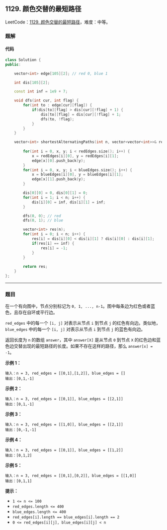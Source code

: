 ## 1129. 颜色交替的最短路径

LeetCode：[1129. 颜色交替的最短路径](https://leetcode.cn/problems/shortest-path-with-alternating-colors/description/)，难度：中等。

### 题解

#### 代码

```c++
class Solution {
public:

    vector<int> edge[105][2]; // red 0, blue 1

    int dis[105][2];

    const int inf = 1e9 + 7;

    void dfs(int cur, int flag) {
        for(int to : edge[cur][flag]) {
            if(dis[to][flag] > dis[cur][!flag] + 1) {
                dis[to][flag] = dis[cur][!flag] + 1;
                dfs(to, !flag);
            } 
        }
    }

    vector<int> shortestAlternatingPaths(int n, vector<vector<int>>& redEdges, vector<vector<int>>& blueEdges) {
        
        for(int i = 0, x, y; i < redEdges.size(); i++) {
            x = redEdges[i][0], y = redEdges[i][1];
            edge[x][0].push_back(y);
        }
        for(int i = 0, x, y; i < blueEdges.size(); i++) {
            x = blueEdges[i][0], y = blueEdges[i][1];
            edge[x][1].push_back(y);
        }

        dis[0][0] = 0, dis[0][1] = 0;
        for(int i = 1; i < n; i++) {
            dis[i][0] = inf, dis[i][1] = inf;
        }

        dfs(0, 0); // red
        dfs(0, 1); // blue

        vector<int> res(n);
        for(int i = 0; i < n; i++) {
            res[i] = dis[i][0] < dis[i][1] ? dis[i][0] : dis[i][1];
            if(res[i] == inf) {
                res[i] = -1;
            }
        }
        
        return res;
    }
};
```



---



### 题目

在一个有向图中，节点分别标记为 `0, 1, ..., n-1`。图中每条边为红色或者蓝色，且存在自环或平行边。

`red_edges` 中的每一个 `[i, j]` 对表示从节点 `i` 到节点 `j` 的红色有向边。类似地，`blue_edges` 中的每一个 `[i, j]` 对表示从节点 `i` 到节点 `j` 的蓝色有向边。

返回长度为 `n` 的数组 `answer`，其中 `answer[X]` 是从节点 `0` 到节点 `X` 的红色边和蓝色边交替出现的最短路径的长度。如果不存在这样的路径，那么 `answer[x] = -1`。

 

**示例 1：**

```
输入：n = 3, red_edges = [[0,1],[1,2]], blue_edges = []
输出：[0,1,-1]
```

**示例 2：**

```
输入：n = 3, red_edges = [[0,1]], blue_edges = [[2,1]]
输出：[0,1,-1]
```

**示例 3：**

```
输入：n = 3, red_edges = [[1,0]], blue_edges = [[2,1]]
输出：[0,-1,-1]
```

**示例 4：**

```
输入：n = 3, red_edges = [[0,1]], blue_edges = [[1,2]]
输出：[0,1,2]
```

**示例 5：**

```
输入：n = 3, red_edges = [[0,1],[0,2]], blue_edges = [[1,0]]
输出：[0,1,1]
```

 

**提示：**

- `1 <= n <= 100`
- `red_edges.length <= 400`
- `blue_edges.length <= 400`
- `red_edges[i].length == blue_edges[i].length == 2`
- `0 <= red_edges[i][j], blue_edges[i][j] < n`


